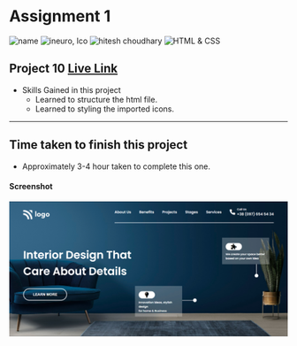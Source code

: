 # Assignment 1

![name](https://img.shields.io/badge/Omkar--Gujja-OG)
![ineuro, lco](https://img.shields.io/badge/iNeuron-LCO-green)
![hitesh choudhary](https://img.shields.io/badge/Hitesh--Choudhary-Full--stack--JS--bootcamp-red)
![HTML & CSS](https://img.shields.io/badge/HTML-CSS-orange)

## Project 10 [Live Link](https://62e44ffef9d40204c5025f3d--sensational-youtiao-d8f797.netlify.app/)

-   Skills Gained in this project
    -   Learned to structure the html file.
    -   Learned to styling the imported icons.

---

## Time taken to finish this project

-   Approximately 3-4 hour taken to complete this one.

#### Screenshot

![Desktop](./ss/preveiw.png)
